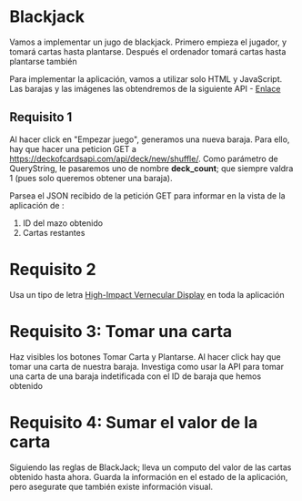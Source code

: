 # Blackjack

Vamos a implementar un jugo de blackjack. Primero empieza el jugador, y tomará cartas hasta plantarse.
Después el ordenador tomará cartas hasta plantarse también

Para implementar la aplicación, vamos a utilizar solo HTML y JavaScript. Las barajas y las imágenes las obtendremos de la siguiente API - [Enlace](http://deckofcardsapi.com/)

## Requisito 1

Al hacer click en "Empezar juego", generamos una nueva baraja.
Para ello, hay que hacer una peticion GET a https://deckofcardsapi.com/api/deck/new/shuffle/. Como parámetro de QueryString, le pasaremos uno de nombre __deck_count__; que siempre valdra 1 (pues solo queremos obtener una baraja).

Parsea el JSON recibido de la petición GET para informar en la vista de la aplicación de :

1. ID del mazo obtenido
2. Cartas restantes

# Requisito 2
Usa un tipo de letra [High-Impact Vernecular Display](https://fonts.google.com/featured/High-Impact+Vernacular+Display) en toda la aplicación

# Requisito 3: Tomar una carta

Haz visibles los botones Tomar Carta y Plantarse.
Al hacer click hay que tomar una carta de nuestra baraja.
Investiga como usar la API para tomar una carta de una baraja indetificada con el ID de baraja que hemos obtenido

# Requisito 4: Sumar el valor de la carta

Siguiendo las reglas de BlackJack; lleva un computo del valor de las cartas obtenido hasta ahora.
Guarda la información en el estado de la aplicación, pero asegurate que también existe información visual.